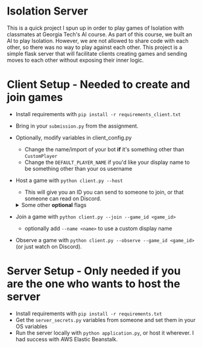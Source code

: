 # Isolation Server

This is a quick project I spun up in order to play games of Isolation with classmates at Georgia Tech's AI course.
As part of this course, we built an AI to play Isolation. However, we are not allowed to share code with each other,
so there was no way to play against each other. This project is a simple flask server that will facilitate clients
creating games and sending moves to each other without exposing their inner logic.

# Client Setup - Needed to create and join games

- Install requirements with `pip install -r requirements_client.txt`
- Bring in your `submission.py` from the assignment.
- Optionally, modify variables in client_config.py
  - Change the name/import of your bot **if** it's something other than `CustomPlayer`
  - Change the `DEFAULT_PLAYER_NAME` if you'd like your display name to be something other than your os username
  
- Host a game with `python client.py --host`
  - This will give you an ID you can send to someone to join, or that someone can read on Discord.
  <details>
  <summary>Some other <b>optional</b> flags</summary>
  <ul>
    <li>
      <code>--name &ltname&gt</code>: Display name to use, defaults to logged in os username
    </li>
    <li>
      <code>--start_board &ltstart_board&gt</code>: The board to start the game with. Can be "DEFAULT", "CASTLE", or a JSON string of an NxM array of spaces and X's
    </li>
    <li>
      <code>--secret</code>: If toggled, your game ID won't be posted on Discord. Good if you want someone specific to join.
    </li>
    <li>
      <code>--no_discord</code>: If toggled, your game won't be broadcast on Discord.
    </li>
    <li>
      <code>--num_random_turns &ltnum_random_turns&gt</code>: If set, the game will start with agents making N random moves in the beginning
    <li>
      <code>--num_rounds &ltnum_rounds&gt</code>: If set, the game will play num_rounds rounds of the game with the same settings
    </li>
    <li>
      <code>--player_to_use &ltplayer_name&gt</code>: If set, the game will use the player set in client_config.py with that name, instead of the DEFAULT_PLAYER_CLASS
    </li>
  </ul>
  </details>

- Join a game with `python client.py --join --game_id <game_id>`
  - optionally add `--name <name>` to use a custom display name
- Observe a game with `python client.py --observe --game_id <game_id>` (or just watch on Discord).


# Server Setup - Only needed if you are the one who wants to host the server

- Install requirements with `pip install -r requirements.txt`
- Get the `server_secrets.py` variables from someone and set them in your OS variables
- Run the server locally with `python application.py`, or host it wherever. I had success with AWS Elastic Beanstalk.